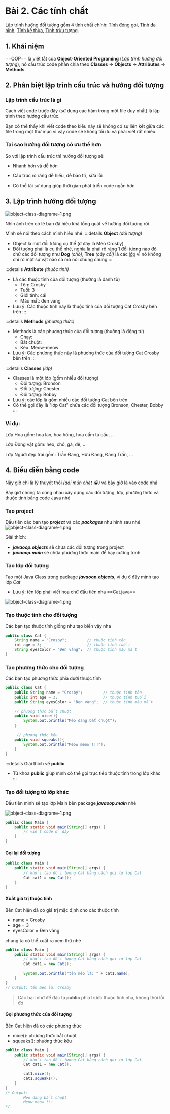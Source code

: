 <!-- ---
layout: Post
title: Giới thiệu về lập trình hướng đối tượng trong Java
subtitle: Lập trình hướng đối tượng với Java
author: Theanishtar
date: 2023-06-09
useHeaderImage: false
headerImage: /img/in-post/2020-10-07/header.jpg
headerMask: rgba(30, 69, 110, 0.61)
permalinkPattern: /ebook/java/java-oop/:slug/
tags:
  - Java OOP
---

Hướng đối tượng là phương pháp lập trình phổ biến nhất hiện nay!!! Cùng mình tìm hiểu về OOP trog bài viết này nhé  -->
<!-- more -->

# Bài 2. Các tính chất

Lập trình hướng đối tượng gồm 4 tính chất chính: [Tính đóng gói](), [Tính đa hình](), [Tính kế thừa](), [Tính trừu tượng]().

## 1. Khái niệm

==OOP== là viết tắt của **Object-Oriented Programing** (*Lập trình hướng đối tượng*), nó cấu trúc code phân chia theo **Classes** → **Objects** → **Attributes** → **Methods**

## 2. Phân biệt lập trình cấu trúc và hướng đối tượng

### Lập trình cấu trúc là gì

Cách viết code trước đây (sử dụng các hàm trong một file duy nhất) là lập trình theo hướng cấu trúc.

Bạn có thể thấy khi viết code theo kiểu này sẽ không có sự liên kết giữa các file trong một thư mục vì vậy code sẽ không tối ưu và phải viết rất nhiều.

### Tại sao hướng đối tượng có ưu thế hơn

So với lập trình cấu trúc thì hướng đối tượng sẽ: 
- Nhanh hơn và dễ hơn

- Cấu trúc rõ ràng dễ hiểu, dễ bảo trì, sửa lỗi

- Có thể tái sử dụng giúp thời gian phát triển code ngắn hơn

## 3. Lập trình hướng đối tượng

![object-class-diagrame-1.png](https://github.com/dangtranhuu/images/blob/main/angurvad/java-oop/session1/Picture4.png?raw=true)

Nhìn ảnh trên có lẽ bạn đã hiểu khá tổng quát về hướng đối tượng rồi

Mình sẽ nói theo cách mình hiểu nhé:
:::details  <b>Object</b> <i>(đối tượng)</i>
- Object là một đối tượng cụ thể (ở đây là Mèo Crosby)
- Đối tượng phải là cụ thể nhé, nghĩa là phải rõ ràng 1 đối tượng nào đó chứ các đối tượng như **Dog** *(chó)*, **Tree** *(cây cối)* là các [lớp]() vì nó không chỉ rõ một sự vật nào cả mà nói chung chung
:::

:::details <b>Attribute</b> <i>(thuộc tính)</i> 
- Là các thuộc tính của đối tượng (thường là danh từ)
	- Tên: Crosby
	- Tuổi: 3
	- Giới tính: cái
	- Màu mắt: đen vàng
- Lưu ý: Các thuộc tính này là thuộc tính của đối tượng Cat Crosby bên trên
:::

:::details <b>Methods</b>  <i>(phương thức)</i> 
- Methods là các phương thức của đối tượng (thường là động từ)
	- Chạy: 
	- Bắt chuột:
	- Kêu: Meow-meow
- Lưu ý: Các phương thức này là phương thức của đối tượng Cat Crosby bên trên
:::

:::details <b>Classes</b> <i>(lớp)</i> 
- Classes là một lớp (gồm nhiều đối tượng)
	- Đối tượng: Bronson
	- Đối tượng: Chester
	- Đối tượng: Bobby
- Lưu ý: các lớp là gồm nhiều các đối tượng Cat bên trên
- Có thể gọi đây là "lớp Cat" chứa các đối tượng Bronson, Chester, Bobby 
:::

### Ví dụ: 
Lớp Hoa gồm: hoa lan, hoa hồng, hoa cẩm tú cầu, ...

Lớp Động vật gồm: heo, chó, gà, dê, ...

Lớp Người đẹp trai gồm: Trần Đang, Hữu Đang, Đang Trần, ...

## 4. Biểu diễn bằng code

Nãy giờ chỉ là lý thuyết thôi *(dài mún chét 😭)* và bây giờ là vào code nhá

Bây giờ chúng ta cùng nhau xây dựng các đối tượng, lớp, phương thức và thuộc tính bằng code Java nhé

### Tạo project

Đầu tiên các bạn tạo **_project_** và các **_packages_** như hình sau nhé
![object-class-diagrame-1.png](https://github.com/dangtranhuu/images/blob/main/angurvad/java-oop/session1/create-project.png?raw=true)

Giải thích: 
- **_javaoop.objects_** sẽ chứa các đối tượng trong project
- **_javaoop.main_** sẽ chứa phương thức main để hạy cương trình

### Tạo lớp đối tượng

Tạo một Java Class trong package **_javaoop.objects_**, ví dụ ở đây mình tạo lớp *Cat*

- Lưu ý: tên lớp phải viết hoa chữ đầu tiên nha ==Cat.java==

![object-class-diagrame-1.png](https://github.com/dangtranhuu/images/blob/main/angurvad/java-oop/session1/create-obj.png?raw=true)

### Tạo thuộc tính cho đối tượng

Các bạn tạo thuộc tính giống như tạo biến vậy nha 
```java
public class Cat {
    String name = "Crosby";         // thuộc tinh tên
    int age = 3;                    // thuộc tính tuổi
    String eyesColor = "Đen vàng";  // thuộc tính màu mắt
}
```

### Tạo phương thức cho đối tượng
Các bạn tạo phương thức phía dưới thuộc tính 
```java
public class Cat {
    public String name = "Crosby";         // thuộc tinh tên
    public int age = 3;                    // thuộc tính tuổi
    public String eyesColor = "Đen vàng";  // thuộc tính màu mắt
    
    // phương thức bắt chuột
    public void mice(){
        System.out.println("Mèo đang bắt chuột");
    }
    
	 // phương thức kêu
    public void squeaks(){
        System.out.println("Meow meow !!!");
    }
}
```

:::details Giải thích về <b>public</b>
- Từ khóa **public** giúp mình có thể gọi trực tiếp thuộc tính trong lớp khác
:::

### Tạo đối tượng từ lớp khác 

Đầu tiên mình sẽ tạo lớp Main bên package **_javaoop.main_** nhé

![object-class-diagrame-1.png](https://github.com/dangtranhuu/images/blob/main/angurvad/java-oop/session1/createmain.png?raw=true)

```java
public class Main {
    public static void main(String[] args) {
        // viết code ở đây
    }
}
```

#### Gọi lại đối tượng
```java
public class Main {
    public static void main(String[] args) {
        // khởi tạo đối tượng Cat bằng cách gọi từ lớp Cat
        Cat cat1 = new Cat();
    }
}
```

#### Xuất giá trị thuộc tính
Bên Cat hiện đã có giá trị mặc định cho các thuộc tính
- name = Crosby        
- age = 3                  
- eyesColor = Đen vàng

chúng ta có thể xuất ra xem thử nhé
```java
public class Main {
    public static void main(String[] args) {
        // khởi tạo đối tượng Cat bằng cách gọi từ lớp Cat
        Cat cat1 = new Cat();
        
        System.out.println("tên mèo là: " + cat1.name);
    }
}
// Output: tên mèo là: Crosby
```

> Các bạn nhớ để đặc tả **public** phía trước thuộc tính nha, không thôi lỗi đó 

#### Gọi phương thức của đối tượng

Bên Cat hiện đã có các phương thức
- mice(): phương thức bắt chuột     
- squeaks(): phương thức kêu

```java
public class Main {
    public static void main(String[] args) {
        // khởi tạo đối tượng Cat bằng cách gọi từ lớp Cat
        Cat cat1 = new Cat();
        
        cat1.mice();
        cat1.squeaks();
    }
}
/* Output:
		Mèo đang bắt chuột
		Meow meow !!!
*/
```